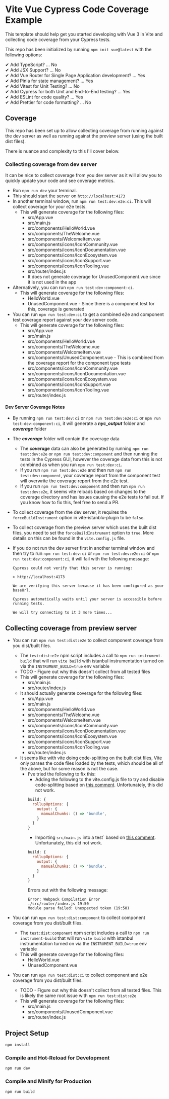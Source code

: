 # Vite Vue Cypress Code Coverage Example

This template should help get you started developing with Vue 3 in Vite and collecting code coverage from your Cypress tests.

This repo has been initialized by running `npm init vue@latest` with the following options:

✔ Add TypeScript? … No
<br />
✔ Add JSX Support? … No
<br />
✔ Add Vue Router for Single Page Application development? … Yes
<br />
✔ Add Pinia for state management? … Yes
<br />
✔ Add Vitest for Unit Testing? … No
<br />
✔ Add Cypress for both Unit and End-to-End testing? … Yes
<br />
✔ Add ESLint for code quality? … Yes
<br />
✔ Add Prettier for code formatting? … No

## Coverage
This repo has been set up to allow collecting coverage from running against the dev server as well as running against the preview server (using the built dist files).

There is nuance and complexity to this I'll cover below.

### Collecting coverage from dev server
It can be nice to collect coverage from you dev server as it will allow you to quickly update your code and see coverage metrics.

* Run `npm run dev` your terminal.
* This should start the server on `http://localhost:4173`
* In another terminal window, run `npm run test:dev:e2e:ci`. This will collect coverage for your e2e tests.
  * This will generate coverage for the following files:
    * src/App.vue
    * src/main.js
    * src/components/HelloWorld.vue
    * src/components/TheWelcome.vue
    * src/components/WelcomeItem.vue
    * src/components/icons/IconCommunity.vue
    * src/components/icons/IconDocumentation.vue
    * src/components/icons/IconEcosystem.vue
    * src/components/icons/IconSupport.vue
    * src/components/icons/IconTooling.vue
    * src/router/index.js
    * It does not generate coverage for UnusedComponent.vue since it is not used in the app
* Alternatively, you can run `npm run test:dev:component:ci`.
  * This will generate coverage for the following files:
    * HelloWorld.vue
    * UnusedComponent.vue - Since there is a component test for this, coverage is generated
* You can run `npm run test:dev:ci` to get a combined e2e and component test coverage report against your dev server code.
  * This will generate coverage for the following files:
    * src/App.vue
    * src/main.js
    * src/components/HelloWorld.vue
    * src/components/TheWelcome.vue
    * src/components/WelcomeItem.vue
    * src/components/UnusedComponent.vue - This is combined from the coverage report for the component type tests
    * src/components/icons/IconCommunity.vue
    * src/components/icons/IconDocumentation.vue
    * src/components/icons/IconEcosystem.vue
    * src/components/icons/IconSupport.vue
    * src/components/icons/IconTooling.vue
    * src/router/index.js

#### Dev Server Coverage Notes
* By running `npm run test:dev:ci` or `npm run test:dev:e2e:ci` or `npm run test:dev:component:ci`, it will generate a *__nyc_output__* folder and *__coverage__*  folder
* The *__coverage__*  folder will contain the coverage data
  * The *__coverage__* data can also be generated by running `npm run test:dev:e2e` or `npm run test:dev:component` and then running the tests in the Cypress GUI, however the coverage data from this is not combined as when you run `npm run test:dev:ci`.
  * If you run `npm run test:dev:e2e` and then run `npm run test:dev:component`, your coverage report from the component test will overwrite the coverage report from the e2e test.
  * If you run `npm run test:dev:component` and then run `npm run test:dev:e2e`, it seems vite reloads based on changes to the coverage directory and has issues causing the e2e tests to fail out. If you know how to fix this, feel free to send a PR.
* To collect coverage from the dev server, it requires the `forceBuildInstrument` option in vite-istanblu-plugin to be `false`.
* To collect coverage from the preview server which uses the built dist files, you need to set the `forceBuildInstrument` option to `true`. More details on this can be found in the `vite.config.js` file.
* If you do not run the dev server first in another terminal window and then try to run `npm run test:dev:ci` or `npm run test:dev:e2e:ci` or `npm run test:dev:component:ci`, it will fail with the following message:

  ```
  Cypress could not verify that this server is running:

  > http://localhost:4173

  We are verifying this server because it has been configured as your baseUrl.

  Cypress automatically waits until your server is accessible before running tests.

  We will try connecting to it 3 more times...
  ```

## Collecting coverage from preview server
* You can run `npm run test:dist:e2e` to collect component coverage from you dist/built files.
  * The `test:dist:e2e` npm script includes a call to `npm run instrument-build` that will run `vite build` with istanbul instrumentation turned on via the `INSTRUMENT_BUILD=true` env variable
  * TODO - Figure out why this doesn't collect from all tested files
  * This will generate coverage for the following files:
    * src/main.js
    * src/router/index.js
  * It should actually generate coverage for the following files:
    * src/App.vue
    * src/main.js
    * src/components/HelloWorld.vue
    * src/components/TheWelcome.vue
    * src/components/WelcomeItem.vue
    * src/components/icons/IconCommunity.vue
    * src/components/icons/IconDocumentation.vue
    * src/components/icons/IconEcosystem.vue
    * src/components/icons/IconSupport.vue
    * src/components/icons/IconTooling.vue
    * src/router/index.js
  * It seems like with vite doing code-splitting on the built dist files, Vite only parses the code files loaded by the tests, which should be all of the above, but for some reason is not the case.
    * I've tried the following to fix this:
      * Adding the following to the vite.config.js file to try and disable code-splitting based on [this comment](https://github.com/cypress-io/code-coverage/issues/539#issuecomment-1096699032). Unfortunately, this did not work.
      ```js
      build: {
        rollupOptions: {
          output: {
            manualChunks: () => 'bundle',
          }
        }
      }
      ```
      * Importing `src/main.js` into a test` based on [this comment](https://github.com/cypress-io/code-coverage/issues/539#issuecomment-1026220372). Unfortunately, this did not work.
      ```js
      build: {
        rollupOptions: {
          output: {
            manualChunks: () => 'bundle',
          }
        }
      }
      ```
      Errors out with the following message:
      ```
      Error: Webpack Compilation Error
      ./src/router/index.js 19:50
      Module parse failed: Unexpected token (19:50)
      ```

* You can run `npm run test:dist:component` to collect component coverage from you dist/built files.
  * The `test:dist:component` npm script includes a call to `npm run instrument-build` that will run `vite build` with istanbul instrumentation turned on via the `INSTRUMENT_BUILD=true` env variable
  * This will generate coverage for the following files:
    * HelloWorld.vue
    * UnusedComponent.vue
* You can run `npm run test:dist:ci` to collect component and e2e coverage from you dist/built files.
  * TODO - Figure out why this doesn't collect from all tested files. This is likely the same root issue with `npm run test:dist:e2e`
  * This will generate coverage for the following files:
    * src/main.js
    * src/components/UnusedComponent.vue
    * src/router/index.js

## Project Setup

```sh
npm install
```

### Compile and Hot-Reload for Development

```sh
npm run dev
```

### Compile and Minify for Production

```sh
npm run build
```
